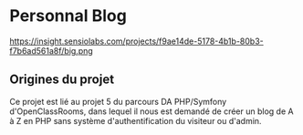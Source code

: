 # Personnal Blog

https://insight.sensiolabs.com/projects/f9ae14de-5178-4b1b-80b3-f7b6ad561a8f/big.png

## Origines du projet
Ce projet est lié au projet 5 du parcours DA PHP/Symfony d'OpenClassRooms, dans lequel il nous est demandé de créer un blog de A à Z en PHP sans système d'authentification du visiteur ou d'admin.
